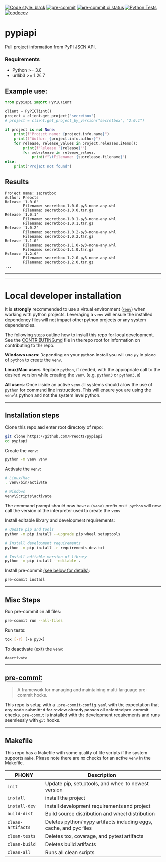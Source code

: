 [![Code style: black](https://img.shields.io/badge/code%20style-black-000000.svg)](https://github.com/psf/black)
[![pre-commit](https://img.shields.io/badge/pre--commit-enabled-brightgreen?logo=pre-commit&logoColor=white)](https://github.com/pre-commit/pre-commit)
[![pre-commit.ci status](https://results.pre-commit.ci/badge/github/Preocts/pypiapi/main.svg)](https://results.pre-commit.ci/latest/github/Preocts/pypiapi/main)
[![Python Tests](https://github.com/Preocts/pypiapi/actions/workflows/python-tests.yml/badge.svg?branch=main)](https://github.com/Preocts/pypiapi/actions/workflows/python-tests.yml)
[![codecov](https://codecov.io/gh/Preocts/pypiapi/branch/main/graph/badge.svg?token=9LL6DY1POA)](https://codecov.io/gh/Preocts/pypiapi)

# pypiapi

Pull project information from PyPI JSON API.

### Requirements
- Python >= 3.8
- urllib3 >= 1.26.7


## Example use:
```py
from pypiapi import PyPIClient

client = PyPIClient()
project = client.get_project("secretbox")
# project = client.get_project_by_version("secretbox", "2.0.1")

if project is not None:
    print(f"Project name: {project.info.name}")
    print(f"Author: {project.info.author}")
    for release, release_values in project.releases.items():
        print(f"Release '{release}'")
        for subrelease in release_values:
            print(f"\tFilename: {subrelease.filename}")
else:
    print("Project not found")
```

## Results

```
Project name: secretbox
Author: Preocts
Release '1.0.0'
        Filename: secretbox-1.0.0-py3-none-any.whl
        Filename: secretbox-1.0.0.tar.gz
Release '1.0.1'
        Filename: secretbox-1.0.1-py3-none-any.whl
        Filename: secretbox-1.0.1.tar.gz
Release '1.0.2'
        Filename: secretbox-1.0.2-py3-none-any.whl
        Filename: secretbox-1.0.2.tar.gz
Release '1.1.0'
        Filename: secretbox-1.1.0-py3-none-any.whl
        Filename: secretbox-1.1.0.tar.gz
Release '1.2.0'
        Filename: secretbox-1.2.0-py3-none-any.whl
        Filename: secretbox-1.2.0.tar.gz
...
```

---

---

# Local developer installation

It is **strongly** recommended to use a virtual environment
([`venv`](https://docs.python.org/3/library/venv.html)) when working with python
projects. Leveraging a `venv` will ensure the installed dependency files will
not impact other python projects or any system dependencies.

The following steps outline how to install this repo for local development. See
the [CONTRIBUTING.md](../CONTRIBUTING.md) file in the repo root for information
on contributing to the repo.

**Windows users**: Depending on your python install you will use `py` in place
of `python` to create the `venv`.

**Linux/Mac users**: Replace `python`, if needed, with the appropriate call to
the desired version while creating the `venv`. (e.g. `python3` or `python3.8`)

**All users**: Once inside an active `venv` all systems should allow the use of
`python` for command line instructions. This will ensure you are using the
`venv`'s python and not the system level python.

---

## Installation steps

Clone this repo and enter root directory of repo:

```bash
git clone https://github.com/Preocts/pypiapi
cd pypiapi
```

Create the `venv`:

```bash
python -m venv venv
```

Activate the `venv`:

```bash
# Linux/Mac
. venv/bin/activate

# Windows
venv\Scripts\activate
```

The command prompt should now have a `(venv)` prefix on it. `python` will now
call the version of the interpreter used to create the `venv`

Install editable library and development requirements:

```bash
# Update pip and tools
python -m pip install --upgrade pip wheel setuptools

# Install development requirements
python -m pip install -r requirements-dev.txt

# Install editable version of library
python -m pip install --editable .
```

Install pre-commit [(see below for details)](#pre-commit):

```bash
pre-commit install
```

---

## Misc Steps

Run pre-commit on all files:

```bash
pre-commit run --all-files
```

Run tests:

```bash
tox [-r] [-e py3x]
```

To deactivate (exit) the `venv`:

```bash
deactivate
```

---

## [pre-commit](https://pre-commit.com)

> A framework for managing and maintaining multi-language pre-commit hooks.

This repo is setup with a `.pre-commit-config.yaml` with the expectation that
any code submitted for review already passes all selected pre-commit checks.
`pre-commit` is installed with the development requirements and runs seemlessly
with `git` hooks.

---

## Makefile

This repo has a Makefile with some quality of life scripts if the system
supports `make`.  Please note there are no checks for an active `venv` in the
Makefile.

| PHONY             | Description                                                        |
| ----------------- | ------------------------------------------------------------------ |
| `init`            | Update pip, setuptools, and wheel to newest version                |
| `install`         | install the project                                                |
| `install-dev`     | install development requirements and project                       |
| `build-dist`      | Build source distribution and wheel distribution                   |
| `clean-artifacts` | Deletes python/mypy artifacts including eggs, cache, and pyc files |
| `clean-tests`     | Deletes tox, coverage, and pytest artifacts                        |
| `clean-build`     | Deletes build artifacts                                            |
| `clean-all`       | Runs all clean scripts                                             |
